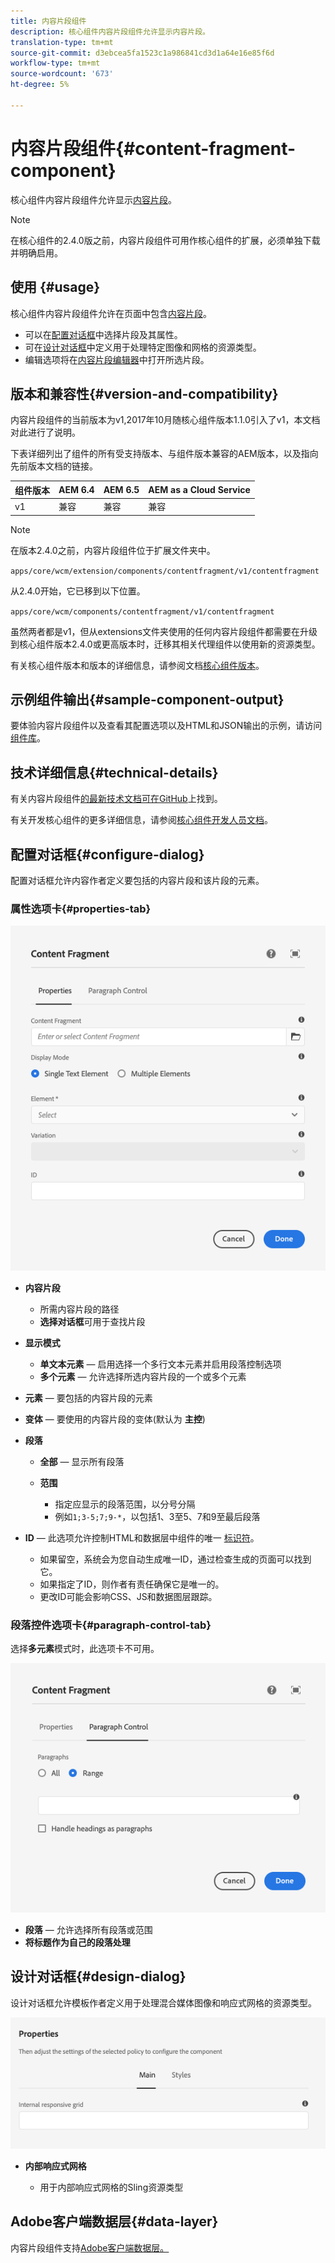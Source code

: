 ```yaml
---
title: 内容片段组件
description: 核心组件内容片段组件允许显示内容片段。
translation-type: tm+mt
source-git-commit: d3ebcea5fa1523c1a986841cd3d1a64e16e85f6d
workflow-type: tm+mt
source-wordcount: '673'
ht-degree: 5%

---
```



# 内容片段组件{#content-fragment-component}

核心组件内容片段组件允许显示[内容片段](https://docs.adobe.com/content/help/zh-Hans/experience-manager-cloud-service/assets/content-fragments/content-fragments.html)。

>[!NOTE]
>
>在核心组件的2.4.0版之前，内容片段组件可用作核心组件的扩展，必须单独下载并明确启用。

## 使用 {#usage}

核心组件内容片段组件允许在页面中包含[内容片段](https://docs.adobe.com/content/help/en/experience-manager-cloud-service/assets/content-fragments/content-fragments.html)。

* 可以在[配置对话框](#configure-dialog)中选择片段及其属性。
* 可在[设计对话框](#design-dialog)中定义用于处理特定图像和网格的资源类型。
* 编辑选项将在[内容片段编辑器](https://docs.adobe.com/content/help/en/experience-manager-cloud-service/assets/content-fragments/content-fragments-variations.html)中打开所选片段。

## 版本和兼容性{#version-and-compatibility}

内容片段组件的当前版本为v1,2017年10月随核心组件版本1.1.0引入了v1，本文档对此进行了说明。

下表详细列出了组件的所有受支持版本、与组件版本兼容的AEM版本，以及指向先前版本文档的链接。

| 组件版本 | AEM 6.4 | AEM 6.5 | AEM as a Cloud Service |
|--- |--- |---|---|
| v1 | 兼容 | 兼容 | 兼容 |

>[!NOTE]
>
>在版本2.4.0之前，内容片段组件位于扩展文件夹中。
>
> `apps/core/wcm/extension/components/contentfragment/v1/contentfragment`
> 
>从2.4.0开始，它已移到以下位置。
>
>`apps/core/wcm/components/contentfragment/v1/contentfragment`
>
>虽然两者都是v1，但从extensions文件夹使用的任何内容片段组件都需要在升级到核心组件版本2.4.0或更高版本时，迁移其相关代理组件以使用新的资源类型。

有关核心组件版本和版本的详细信息，请参阅文档[核心组件版本](/help/versions.md)。

## 示例组件输出{#sample-component-output}

要体验内容片段组件以及查看其配置选项以及HTML和JSON输出的示例，请访问[组件库](https://adobe.com/go/aem_cmp_library_cf)。

## 技术详细信息{#technical-details}

有关内容片段组件[的最新技术文档可在GitHub](https://adobe.com/go/aem_cmp_tech_cf_v1)上找到。

有关开发核心组件的更多详细信息，请参阅[核心组件开发人员文档](/help/developing/overview.md)。

## 配置对话框{#configure-dialog}

配置对话框允许内容作者定义要包括的内容片段和该片段的元素。

### 属性选项卡{#properties-tab}

![内容片段组件](/help/assets/content-fragment-edit-properties.png)

* **内容片段**

   * 所需内容片段的路径
   * **选择对话框**&#x200B;可用于查找片段

* **显示模式**
   * **单文本元素**  — 启用选择一个多行文本元素并启用段落控制选项
   * **多个元素**  — 允许选择所选内容片段的一个或多个元素
* **元素**  — 要包括的内容片段的元素
* **变体**  — 要使用的内容片段的变体(默认为 **主控**)

* **段落**

   * **全部**  — 显示所有段落
   * **范围**

      * 指定应显示的段落范围，以分号分隔
      * 例如`1;3-5;7;9-*`，以包括1、3至5、7和9至最后段落
* **ID**  — 此选项允许控制HTML和数据层中组件的唯一 [标识符](/help/developing/data-layer/overview.md)。
   * 如果留空，系统会为您自动生成唯一ID，通过检查生成的页面可以找到它。
   * 如果指定了ID，则作者有责任确保它是唯一的。
   * 更改ID可能会影响CSS、JS和数据图层跟踪。

### 段落控件选项卡{#paragraph-control-tab}

选择&#x200B;**多元素**&#x200B;模式时，此选项卡不可用。

![内容片段组件](/help/assets/content-fragment-edit-paragraph.png)

* **段落**  — 允许选择所有段落或范围
* **将标题作为自己的段落处理**

## 设计对话框{#design-dialog}

设计对话框允许模板作者定义用于处理混合媒体图像和响应式网格的资源类型。

![内容片段组件的设计对话框](/help/assets/content-fragment-design.png)

* **内部响应式网格**

   * 用于内部响应式网格的Sling资源类型

## Adobe客户端数据层{#data-layer}

内容片段组件支持[Adobe客户端数据层。](/help/developing/data-layer/overview.md)
